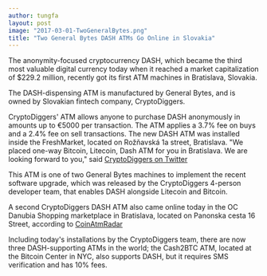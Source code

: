 ```yaml
---
author: tungfa
layout: post
image: "2017-03-01-TwoGeneralBytes.png"
title: "Two General Bytes DASH ATMs Go Online in Slovakia"
---
```

The anonymity-focused cryptocurrency DASH, which became the third most valuable digital currency today when it reached a market capitalization of $229.2 million, recently got its first ATM machines in Bratislava, Slovakia. 

The DASH-dispensing ATM is manufactured by General Bytes, and is owned by Slovakian fintech company, CryptoDiggers. 

CryptoDiggers' ATM allows anyone to purchase DASH anonymously in amounts up to €5000 per transaction. The ATM applies a 3.7% fee on buys and a 2.4% fee on sell transactions. The new DASH ATM was installed inside the FreshMarket, located on Rožňavská 1a street, Bratislava. 
"We placed one-way Bitcoin, Litecoin, Dash ATM for you in Bratislava. We are looking forward to you," said [CryptoDiggers on Twitter](https://twitter.com/CryptoDiggers/status/836621623386071040)

This ATM is one of two General Bytes machines to implement the recent software upgrade, which was released by the CryptoDiggers 4-person developer team, that enables DASH alongside Litecoin and Bitcoin.

A second CryptoDiggers DASH ATM also came online today in the OC Danubia Shopping marketplace in Bratislava, located on Panonska cesta 16 Street, according to [CoinAtmRadar](https://coinatmradar.com/bitcoin_atm/1379/bitcoin-atm-general-bytes-bratislava-oc-danubia-shopping/)

Including today's installations by the CryptoDiggers team, there are now three DASH-supporting ATMs in the world; the Cash2BTC ATM, located at the Bitcoin Center in NYC, also supports DASH, but it requires SMS verification and has 10% fees. 